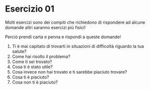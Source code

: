 
# Esercizio 01 

Molti esercizi sono dei compiti che richiedono di rispondere ad alcune domande altri saranno esercizi più fisici!

Perciò prendi carta e penna e rispondi a queste domande!

 1.  Ti è mai capitato di trovarti in situazioni di difficoltà riguardo la tua salute? 
 2. Come hai risolto il problema?
 3. Come ti sei trovato?
 4. Cosa ti è stato utile?
 5. Cosa invece non hai trovato e ti sarebbe piaciuto trovare?
 6. Cosa ti è piaciuto?
 7. Cosa non ti è piaciuto?


<!--stackedit_data:
eyJoaXN0b3J5IjpbLTEyNTY0NzU1NzJdfQ==
-->